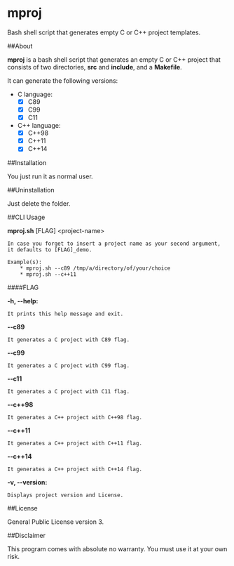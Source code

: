 # mproj

Bash shell script that generates empty C or C++ project templates.

##About

**mproj** is a bash shell script that generates an empty C or C++ project
that consists of two directories, **src** and **include**, and a
**Makefile**.

It can generate the following versions:

* C language:
    - [x] C89
    - [x] C99
    - [x] C11
    
* C++ language:
   - [x] C++98
   - [x] C++11
   - [x] C++14

##Installation

You just run it as normal user.

##Uninstallation

Just delete the folder.

##CLI Usage

**mproj.sh** [FLAG] \<project-name\>

    In case you forget to insert a project name as your second argument,
    it defaults to [FLAG]_demo.

    Example(s):
        * mproj.sh --c89 /tmp/a/directory/of/your/choice
        * mproj.sh --c++11 

####FLAG

**-h, --help:**

    It prints this help message and exit.
    
**--c89**

    It generates a C project with C89 flag.

**--c99**

    It generates a C project with C99 flag.

**--c11**

    It generates a C project with C11 flag.

**--c++98**

    It generates a C++ project with C++98 flag.

**--c++11**

    It generates a C++ project with C++11 flag.

**--c++14**

    It generates a C++ project with C++14 flag.

**-v, --version:**

    Displays project version and License.

##License

General Public License version 3.

##Disclaimer

This program comes with absolute no warranty.
You must use it at your own risk.
